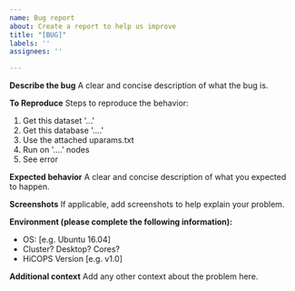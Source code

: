 ```yaml
---
name: Bug report
about: Create a report to help us improve
title: "[BUG]"
labels: ''
assignees: ''

---
```


**Describe the bug**
A clear and concise description of what the bug is.

**To Reproduce**
Steps to reproduce the behavior:
1. Get this dataset '...'
2. Get this database '....'
3. Use the attached uparams.txt
4. Run on '....' nodes
5. See error

**Expected behavior**
A clear and concise description of what you expected to happen.

**Screenshots**
If applicable, add screenshots to help explain your problem.

**Environment (please complete the following information):**
 - OS: [e.g. Ubuntu 16.04]
 - Cluster? Desktop? Cores?
 - HiCOPS Version [e.g. v1.0]


**Additional context**
Add any other context about the problem here.
